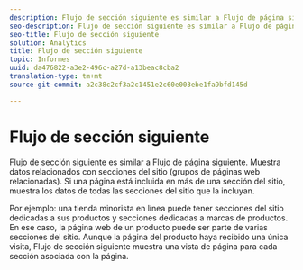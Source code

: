 ```yaml
---
description: Flujo de sección siguiente es similar a Flujo de página siguiente. Muestra datos relacionados con secciones del sitio (grupos de páginas web relacionadas). Si una página está incluida en más de una sección del sitio, muestra los datos de todas las secciones del sitio que la incluyan.
seo-description: Flujo de sección siguiente es similar a Flujo de página siguiente. Muestra datos relacionados con secciones del sitio (grupos de páginas web relacionadas). Si una página está incluida en más de una sección del sitio, muestra los datos de todas las secciones del sitio que la incluyan.
seo-title: Flujo de sección siguiente
solution: Analytics
title: Flujo de sección siguiente
topic: Informes
uuid: da476822-a3e2-496c-a27d-a13beac8cba2
translation-type: tm+mt
source-git-commit: a2c38c2cf3a2c1451e2c60e003ebe1fa9bfd145d

---
```



# Flujo de sección siguiente

Flujo de sección siguiente es similar a Flujo de página siguiente. Muestra datos relacionados con secciones del sitio (grupos de páginas web relacionadas). Si una página está incluida en más de una sección del sitio, muestra los datos de todas las secciones del sitio que la incluyan.

Por ejemplo: una tienda minorista en línea puede tener secciones del sitio dedicadas a sus productos y secciones dedicadas a marcas de productos. En ese caso, la página web de un producto puede ser parte de varias secciones del sitio. Aunque la página del producto haya recibido una única visita, Flujo de sección siguiente muestra una vista de página para cada sección asociada con la página.
